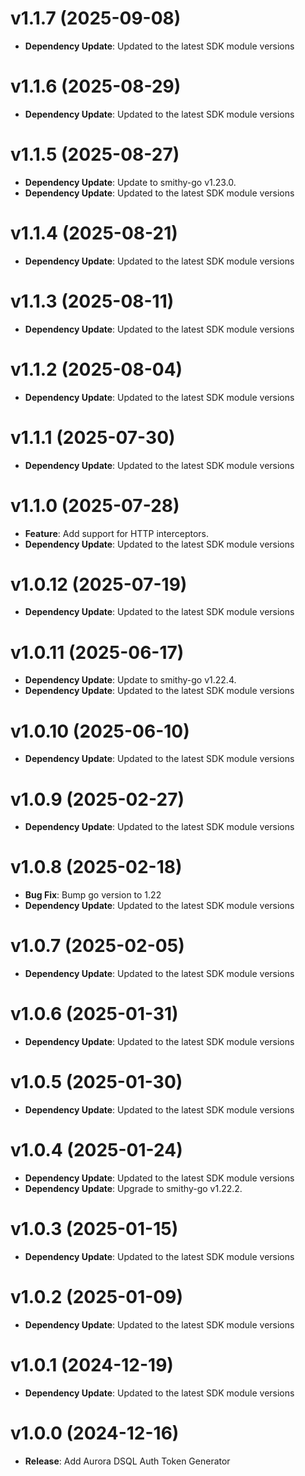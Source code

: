 # v1.1.7 (2025-09-08)

* **Dependency Update**: Updated to the latest SDK module versions

# v1.1.6 (2025-08-29)

* **Dependency Update**: Updated to the latest SDK module versions

# v1.1.5 (2025-08-27)

* **Dependency Update**: Update to smithy-go v1.23.0.
* **Dependency Update**: Updated to the latest SDK module versions

# v1.1.4 (2025-08-21)

* **Dependency Update**: Updated to the latest SDK module versions

# v1.1.3 (2025-08-11)

* **Dependency Update**: Updated to the latest SDK module versions

# v1.1.2 (2025-08-04)

* **Dependency Update**: Updated to the latest SDK module versions

# v1.1.1 (2025-07-30)

* **Dependency Update**: Updated to the latest SDK module versions

# v1.1.0 (2025-07-28)

* **Feature**: Add support for HTTP interceptors.
* **Dependency Update**: Updated to the latest SDK module versions

# v1.0.12 (2025-07-19)

* **Dependency Update**: Updated to the latest SDK module versions

# v1.0.11 (2025-06-17)

* **Dependency Update**: Update to smithy-go v1.22.4.
* **Dependency Update**: Updated to the latest SDK module versions

# v1.0.10 (2025-06-10)

* **Dependency Update**: Updated to the latest SDK module versions

# v1.0.9 (2025-02-27)

* **Dependency Update**: Updated to the latest SDK module versions

# v1.0.8 (2025-02-18)

* **Bug Fix**: Bump go version to 1.22
* **Dependency Update**: Updated to the latest SDK module versions

# v1.0.7 (2025-02-05)

* **Dependency Update**: Updated to the latest SDK module versions

# v1.0.6 (2025-01-31)

* **Dependency Update**: Updated to the latest SDK module versions

# v1.0.5 (2025-01-30)

* **Dependency Update**: Updated to the latest SDK module versions

# v1.0.4 (2025-01-24)

* **Dependency Update**: Updated to the latest SDK module versions
* **Dependency Update**: Upgrade to smithy-go v1.22.2.

# v1.0.3 (2025-01-15)

* **Dependency Update**: Updated to the latest SDK module versions

# v1.0.2 (2025-01-09)

* **Dependency Update**: Updated to the latest SDK module versions

# v1.0.1 (2024-12-19)

* **Dependency Update**: Updated to the latest SDK module versions

# v1.0.0 (2024-12-16)

* **Release**: Add Aurora DSQL Auth Token Generator


